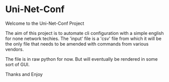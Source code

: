 # Uni-Net-Conf

Welcome to the Uni-Net-Conf Project

The aim of this project is to automate cli configuration with a simple english for none network techies.
The 'input' file is a 'csv' file from which it will be the only file that needs to be amended with commands from various vendors.

The file is in raw python for now. But will eventually be rendered in some sort of GUI. 

Thanks and Enjoy
